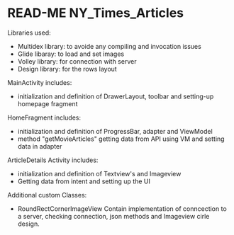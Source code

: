 # READ-ME NY_Times_Articles

Libraries used: 
- Multidex library: to avoide any compiling and invocation issues
- Glide libaray: to load and set images
- Volley library: for connection with server
- Design library: for the rows layout

MainActivity includes:
- initialization and definition of DrawerLayout, toolbar and setting-up homepage fragment

HomeFragment includes:
- initialization and definition of ProgressBar, adapter and ViewModel
- method "getMovieArticles" getting data from API using VM and setting data in adapter

ArticleDetails Activity includes:
- initialization and definition of Textview's and Imageview
- Getting data from intent and setting up the UI 


Additional custom Classes:
- RoundRectCornerImageView
Contain implementation of conncection to a server, checking connection, json methods and Imageview cirle design.
